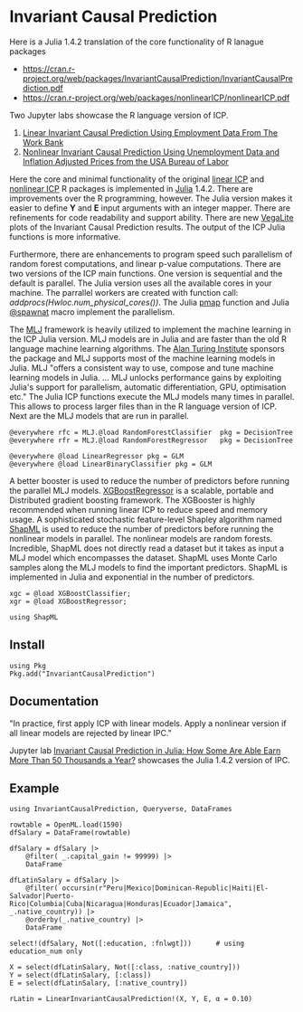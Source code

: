 # Invariant Causal Prediction

Here is a Julia 1.4.2 translation of the core functionality of R lanague packages
- https://cran.r-project.org/web/packages/InvariantCausalPrediction/InvariantCausalPrediction.pdf
- https://cran.r-project.org/web/packages/nonlinearICP/nonlinearICP.pdf


Two Jupyter labs showcase the R language version of ICP. 
1.  [Linear Invariant Causal Prediction Using Employment Data From The Work Bank](https://notes.quantecon.org/submission/5e851bfecc00b7001acde469)
2.  [Nonlinear Invariant Causal Prediction Using Unemployment Data and Inflation Adjusted Prices from the USA Bureau of Labor](https://notes.quantecon.org/submission/5e8e2a6cd079ab001915ca09)

Here the core and minimal functionality of the original [linear ICP](https://cran.r-project.org/web/packages/InvariantCausalPrediction/index.html) and [nonlinear ICP](https://cran.r-project.org/web/packages/nonlinearICP/index.html) R packages is implemented in [Julia](https://julialang.org) 1.4.2. There are improvements over the R programming, however. The Julia version makes it easier to define **Y** and **E** input arguments with an integer mapper. There are refinements for code readability and support ability. There are new [VegaLite](https://www.queryverse.org/VegaLite.jl/stable/)  plots of the Invariant Causal Prediction results.  The output of the ICP Julia functions is more informative.

Furthermore, there are enhancements to program speed such parallelism of random forest computations, and linear p-value computations. There are two versions of the ICP main functions. One version is sequential and the default is parallel. The Julia version uses all the available cores in your machine.  The parrallel workers are created with function call:  *addprocs(Hwloc.num_physical_cores())*.  The Julia [pmap](https://docs.julialang.org/en/v1/manual/parallel-computing/) function and Julia [@spawnat](https://docs.julialang.org/en/v1/manual/parallel-computing/) macro implement the parallelism.  

The [MLJ](https://alan-turing-institute.github.io/MLJTutorials) framework is heavily utilized to implement the machine learning in the ICP Julia version. MLJ models are in Julia and are faster than the old R language machine learning algorithms.  The [Alan Turing Institute](https://www.turing.ac.uk) sponsors the package and MLJ supports most of the machine learning models in Julia.  MLJ "offers a consistent way to use, compose and tune machine learning models in Julia.  ... MLJ unlocks performance gains by exploiting Julia's support for parallelism, automatic differentiation, GPU, optimisation etc."  The Julia ICP functions execute the MLJ models many times in parallel.   This allows to process larger files than in the R language version of ICP.  Next are the MLJ models that are run in parallel.  


    @everywhere rfc = MLJ.@load RandomForestClassifier  pkg = DecisionTree
    @everywhere rfr = MLJ.@load RandomForestRegressor   pkg = DecisionTree

    @everywhere @load LinearRegressor pkg = GLM
    @everywhere @load LinearBinaryClassifier pkg = GLM 



A better booster is used to reduce the number of predictors before running the parallel MLJ models.  [XGBoostRegressor](https://github.com/dmlc/XGBoost.jl) is a scalable, portable and Distributed gradient boosting framework.  The XGBooster is highly recommended when running linear ICP to reduce speed and memory usage.  A sophisticated stochastic feature-level Shapley algorithm named [ShapML](https://github.com/nredell/ShapML.jl) is used to reduce the number of predictors before running the nonlinear models in parallel. The nonlinear models are random forests.  Incredible, ShapML does not directly read a dataset but it takes as input a MLJ model which encompasses the dataset.  ShapML uses Monte Carlo samples along the MLJ models to find the important predictors.  ShapML is implemented in Julia and exponential in the number of predictors. 


    xgc = @load XGBoostClassifier;
    xgr = @load XGBoostRegressor;

    using ShapML

## Install

    using Pkg
    Pkg.add("InvariantCausalPrediction")


## Documentation 

"In practice, first apply ICP with linear models.  Apply a nonlinear version if all linear models are rejected by linear IPC."

Jupyter lab [Invariant Causal Prediction in Julia:  How Some Are Able Earn More Than 50 Thousands a Year?](https://notes.quantecon.org/submission/)  showcases the Julia 1.4.2 version of IPC.  

## Example

    using InvariantCausalPrediction, Queryverse, DataFrames

    rowtable = OpenML.load(1590)
    dfSalary = DataFrame(rowtable)

    dfSalary = dfSalary |> 
        @filter( _.capital_gain != 99999) |>
        DataFrame

    dfLatinSalary = dfSalary |> 
        @filter( occursin(r"Peru|Mexico|Dominican-Republic|Haiti|El-Salvador|Puerto-Rico|Columbia|Cuba|Nicaragua|Honduras|Ecuador|Jamaica", _.native_country)) |> 
        @orderby(_.native_country) |>
        DataFrame

    select!(dfSalary, Not([:education, :fnlwgt]))      # using education_num only

    X = select(dfLatinSalary, Not([:class, :native_country]))       
    Y = select(dfLatinSalary, [:class]) 
    E = select(dfLatinSalary, [:native_country]) 

    rLatin = LinearInvariantCausalPrediction!(X, Y, E, α = 0.10)

